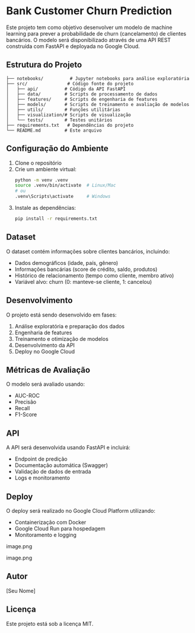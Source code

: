 # Bank Customer Churn Prediction

Este projeto tem como objetivo desenvolver um modelo de machine learning para prever a probabilidade de churn (cancelamento) de clientes bancários. O modelo será disponibilizado através de uma API REST construída com FastAPI e deployada no Google Cloud.

## Estrutura do Projeto

```
├── notebooks/          # Jupyter notebooks para análise exploratória
├── src/               # Código fonte do projeto
│   ├── api/          # Código da API FastAPI
│   ├── data/         # Scripts de processamento de dados
│   ├── features/     # Scripts de engenharia de features
│   ├── models/       # Scripts de treinamento e avaliação de modelos
│   ├── utils/        # Funções utilitárias
│   ├── visualization/# Scripts de visualização
│   └── tests/        # Testes unitários
├── requirements.txt   # Dependências do projeto
└── README.md         # Este arquivo
```

## Configuração do Ambiente

1. Clone o repositório
2. Crie um ambiente virtual:
   ```bash
   python -m venv .venv
   source .venv/bin/activate  # Linux/Mac
   # ou
   .venv\Scripts\activate     # Windows
   ```
3. Instale as dependências:
   ```bash
   pip install -r requirements.txt
   ```

## Dataset

O dataset contém informações sobre clientes bancários, incluindo:
- Dados demográficos (idade, país, gênero)
- Informações bancárias (score de crédito, saldo, produtos)
- Histórico de relacionamento (tempo como cliente, membro ativo)
- Variável alvo: churn (0: manteve-se cliente, 1: cancelou)

## Desenvolvimento

O projeto está sendo desenvolvido em fases:
1. Análise exploratória e preparação dos dados
2. Engenharia de features
3. Treinamento e otimização de modelos
4. Desenvolvimento da API
5. Deploy no Google Cloud

## Métricas de Avaliação

O modelo será avaliado usando:
- AUC-ROC
- Precisão
- Recall
- F1-Score

## API

A API será desenvolvida usando FastAPI e incluirá:
- Endpoint de predição
- Documentação automática (Swagger)
- Validação de dados de entrada
- Logs e monitoramento

## Deploy

O deploy será realizado no Google Cloud Platform utilizando:
- Containerização com Docker
- Google Cloud Run para hospedagem
- Monitoramento e logging


image.png

image.png


## Autor

[Seu Nome]

## Licença

Este projeto está sob a licença MIT.